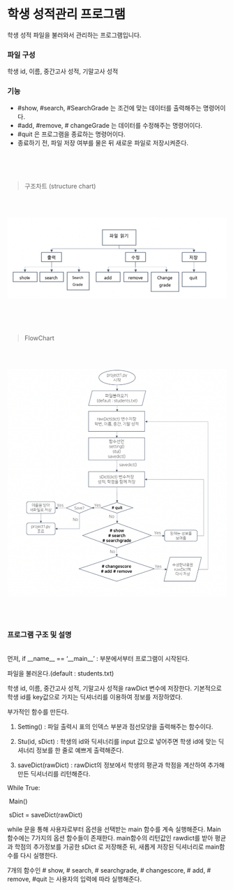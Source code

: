 # 학생 성적관리 프로그램



학생 성적 파일을 불러와서 관리하는 프로그램입니다.



### 파일 구성

학생 id, 이름, 중간고사 성적, 기말고사 성적



### 기능

- #show, #search, #SearchGrade 는 조건에 맞는 데이터를 출력해주는 명령어이다.
- #add, #remove, # changeGrade 는 데이터를 수정해주는 명령어이다.
- #quit 은 프로그램을 종료하는 명령어이다.
- 종료하기 전, 파일 저장 여부를 물은 뒤 새로운 파일로 저장시켜준다.


<br/><br/><br/>

> 구조차트 (structure chart)

<br/><br/>


![](structurechart.png)







<br/><br/><br/>
> FlowChart



<br/><br/>

![](flowchart.png)



<br/><br/>
### 프로그램 구조 및 설명


<br/>
먼저, if __name__ == ‘__main__’ : 부분에서부터 프로그램이 시작된다.

파일을 불러온다.(default : students.txt)

학생 id, 이름, 중간고사 성적, 기말고사 성적을 rawDict 변수에 저장한다. 기본적으로 학생 id를 key값으로 가지는 딕셔너리를 이용하여 정보를 저장하였다.

부가적인 함수를 만든다.

1. Setting() : 파일 출력시 표의 인덱스 부분과 점선모양을 출력해주는 함수이다.

2. Stu(id, sDict) : 학생의 id와 딕셔너리를 input 값으로 넣어주면 학생 id에 맞는 딕셔너리 정보를 한 줄로 예쁘게 출력해준다.

3. saveDict(rawDict) : rawDict의 정보에서 학생의 평균과 학점을 계산하여 추가해 만든 딕셔너리를 리턴해준다.





While True:

​     Main()

​     sDict = saveDict(rawDict)

 

while 문을 통해 사용자로부터 옵션을 선택받는 main 함수를 계속 실행해준다. Main 함수에는 7가지의 옵션 함수들이 존재한다. main함수의 리턴값인 rawdict를 받아 평균과 학점의 추가정보를 가공한 sDict 로 저장해준 뒤, 새롭게 저장된 딕셔너리로 main함수를 다시 실행한다.

 

7개의 함수인 # show, # search, # searchgrade, # changescore, # add, # remove, #quit 는 사용자의 입력에 따라 실행해준다.
